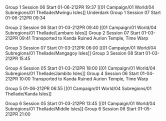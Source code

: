 Group 1 Session 06 Start 01-06-212PR 19:37 [[01 Campaign/01 World/04 Subregions/01 Thellade/Mwingu Isles]] Underdark
Group 1 Session 07 Start 01-06-212PR 09:34

Group 2 Session 06 Start 01-03-212PR 09:40 [[01 Campaign/01 World/04 Subregions/01 Thellade/Lambaro Isles]]
Group 2 Session 07 Start 01-03-212PR 09:41  Transported to Kanda Ruined Aurion Temple, Time Warp

Group 3 Session 07 Start 01-03-212PR 06:00 [[01 Campaign/01 World/04 Subregions/01 Thellade/Mangagoy Isles]]
Group 3 Session 08 Start 01-03-212PR 15:45  

Group 4 Session 05 Start 01-03-212PR 18:00 [[01 Campaign/01 World/04 Subregions/01 Thellade/Jambito Isles]]
Group 4 Session 06 Start 01-04-212PR 10:00   Transported to Kanda Ruined Aurion Temple, Time Warp


Group 5 01-06-212PR 06:55 [[01 Campaign/01 World/04 Subregions/01 Thellade/Kanda Isles]]

Group 6 Session 05 Start 01-03-212PR 13:45 [[01 Campaign/01 World/04 Subregions/01 Thellade/Middle Isles]] 
Group 6 Session 06 Start 01-05-212PR 21:00 